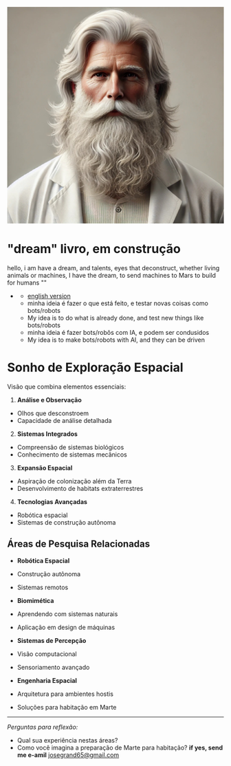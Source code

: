 ![My-foto-av](https://github.com/0joseDark/0joseDark/blob/main/assets/douctor.jpg)
# "dream" livro, em construção
 hello, i am have a dream, and talents, eyes that deconstruct, whether living animals or machines, I have the dream, to send machines to Mars to build for humans
 ""
 - - [english version](https://github.com/0joseDark/dream/blob/main/en-README.md)
   - minha ideia é fazer o que está feito, e testar novas coisas como bots/robots
   - My idea is to do what is already done, and test new things like bots/robots
   - minha ideia é fazer bots/robôs com IA, e podem ser condusidos
   - My idea is to make bots/robots with AI, and they can be driven
 # Sonho de Exploração Espacial

Visão que combina elementos essenciais:

1. **Análise e Observação**
  - Olhos que desconstroem
  - Capacidade de análise detalhada
  
2. **Sistemas Integrados**
  - Compreensão de sistemas biológicos
  - Conhecimento de sistemas mecânicos
  
3. **Expansão Espacial**
  - Aspiração de colonização além da Terra
  - Desenvolvimento de habitats extraterrestres

4. **Tecnologias Avançadas**
  - Robótica espacial
  - Sistemas de construção autônoma

## Áreas de Pesquisa Relacionadas

- **Robótica Espacial**
 - Construção autônoma
 - Sistemas remotos

- **Biomimética**
 - Aprendendo com sistemas naturais
 - Aplicação em design de máquinas

- **Sistemas de Percepção**
 - Visão computacional
 - Sensoriamento avançado

- **Engenharia Espacial**
 - Arquitetura para ambientes hostis
 - Soluções para habitação em Marte

---

*Perguntas para reflexão:*
- Qual sua experiência nestas áreas?
- Como você imagina a preparação de Marte para habitação?
**if yes, send me e-amil** josegrand65@gmail.com
 
